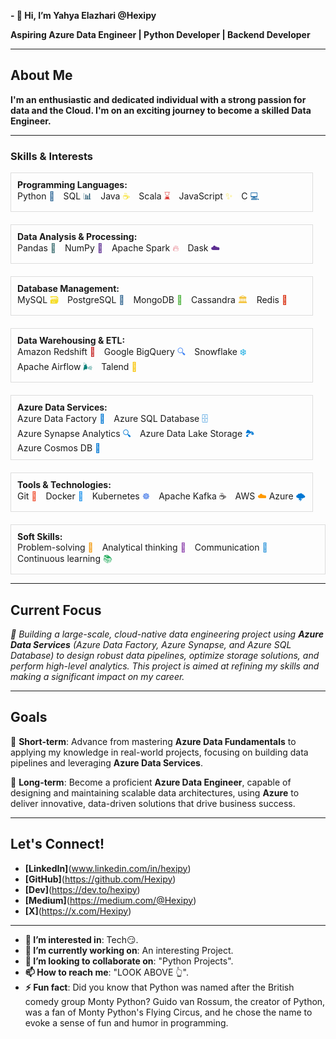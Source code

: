 **- 👋 Hi, I’m **Yahya Elazhari** @Hexipy**

**Aspiring Azure Data Engineer | Python Developer | Backend Developer**

---

## About Me

**I'm an enthusiastic and dedicated individual with a strong passion for data and the Cloud. I'm on an exciting journey to become a skilled Data Engineer.**

---

<h3>Skills & Interests</h3>

<div style="display: flex; flex-wrap: wrap; gap: 20px;">

  <div style="flex: 1; min-width: 300px; border: 1px solid #ddd; padding: 10px;">
    <strong>Programming Languages:</strong><br>
    <span style="display: inline-block; margin-right: 10px;">Python <span style="color: #306998;">🐍</span></span>
    <span style="display: inline-block; margin-right: 10px;">SQL <span style="color: #003B57;">📊</span></span>
    <span style="display: inline-block; margin-right: 10px;">Java <span style="color: #F7DF1E;">☕</span></span>
    <span style="display: inline-block; margin-right: 10px;">Scala <span style="color: #DC322F;">⌛</span></span>
    <span style="display: inline-block; margin-right: 10px;">JavaScript <span style="color: #F7DF1E;">✨</span></span>
    <span style="display: inline-block;">C <span style="color: #00599C;">💻</span></span>
  </div>
  <br>
  <div style="flex: 1; min-width: 300px; border: 1px solid #ddd; padding: 10px;">
    <strong>Data Analysis & Processing:</strong><br>
    <span style="display: inline-block; margin-right: 10px;">Pandas <span style="color: #3C6E71;">🐼</span></span>
    <span style="display: inline-block; margin-right: 10px;">NumPy <span style="color: #5C2D91;">🔢</span></span>
    <span style="display: inline-block; margin-right: 10px;">Apache Spark <span style="color: #E35F6F;">🔥</span></span>
    <span style="display: inline-block;">Dask <span style="color: #5C2D91;">☁️</span></span>
  </div>
  <br>
  <div style="flex: 1; min-width: 300px; border: 1px solid #ddd; padding: 10px;">
    <strong>Database Management:</strong><br>
    <span style="display: inline-block; margin-right: 10px;">MySQL <span style="color: #F5DD29;">🗃️</span></span>
    <span style="display: inline-block; margin-right: 10px;">PostgreSQL <span style="color: #336791;">🐘</span></span>
    <span style="display: inline-block; margin-right: 10px;">MongoDB <span style="color: #4DB33D;">🍃</span></span>
    <span style="display: inline-block; margin-right: 10px;">Cassandra <span style="color: #F4C542;">🏛️</span></span>
    <span style="display: inline-block;">Redis <span style="color: #D82C0D;">🔄</span></span>
  </div>
  <br>
  <div style="flex: 1; min-width: 300px; border: 1px solid #ddd; padding: 10px;">
    <strong>Data Warehousing & ETL:</strong><br>
    <span style="display: inline-block; margin-right: 10px;">Amazon Redshift <span style="color: #C62828;">🔴</span></span>
    <span style="display: inline-block; margin-right: 10px;">Google BigQuery <span style="color: #4285F4;">🔍</span></span>
    <span style="display: inline-block; margin-right: 10px;">Snowflake <span style="color: #00A3E0;">❄️</span></span>
    <span style="display: inline-block; margin-right: 10px;">Apache Airflow <span style="color: #017C74;">🌬️</span></span>
    <span style="display: inline-block;">Talend <span style="color: #F8C300;">🔧</span></span>
  </div>
  <br>
  <div style="flex: 1; min-width: 300px; border: 1px solid #ddd; padding: 10px;">
    <strong>Azure Data Services:</strong><br>
    <span style="display: inline-block; margin-right: 10px;">Azure Data Factory <span style="color: #0078D4;">🔄</span></span>
    <span style="display: inline-block; margin-right: 10px;">Azure SQL Database <span style="color: #0078D4;">🗄️</span></span>
    <span style="display: inline-block; margin-right: 10px;">Azure Synapse Analytics <span style="color: #0078D4;">🔍</span></span>
    <span style="display: inline-block; margin-right: 10px;">Azure Data Lake Storage <span style="color: #0078D4;">🏞️</span></span>
    <span style="display: inline-block;">Azure Cosmos DB <span style="color: #0078D4;">🌌</span></span>
  </div>
  <br>
  <div style="flex: 1; min-width: 300px; border: 1px solid #ddd; padding: 10px;">
    <strong>Tools & Technologies:</strong><br>
    <span style="display: inline-block; margin-right: 10px;">Git <span style="color: #F05032;">🦊</span></span>
    <span style="display: inline-block; margin-right: 10px;">Docker <span style="color: #2496ED;">🐋</span></span>
    <span style="display: inline-block; margin-right: 10px;">Kubernetes <span style="color: #326CE5;">☸️</span></span>
    <span style="display: inline-block; margin-right: 10px;">Apache Kafka <span style="color: #231F20;">☕️</span></span>
    <span style="display: inline-block;">AWS <span style="color: #FF9900;">☁️</span></span>
    <span style="display: inline-block;">Azure <span style="color: #0078D4;">🌩️</span></span>
  </div>
  <br>
  <div style="flex: 1; min-width: 300px; border: 1px solid #ddd; padding: 10px;">
    <strong>Soft Skills:</strong><br>
    <span style="display: inline-block; margin-right: 10px;">Problem-solving <span style="color: #F39C12;">🧩</span></span>
    <span style="display: inline-block; margin-right: 10px;">Analytical thinking <span style="color: #8E44AD;">🧠</span></span>
    <span style="display: inline-block; margin-right: 10px;">Communication <span style="color: #3498DB;">💬</span></span>
    <span style="display: inline-block;">Continuous learning <span style="color: #27AE60;">📚</span></span>
  </div>

</div>



---

## Current Focus

_🚀 Building a large-scale, cloud-native data engineering project using **Azure Data Services** (Azure Data Factory, Azure Synapse, and Azure SQL Database) to design robust data pipelines, optimize storage solutions, and perform high-level analytics. This project is aimed at refining my skills and making a significant impact on my career._

---

## Goals

🎯 **Short-term**: Advance from mastering **Azure Data Fundamentals** to applying my knowledge in real-world projects, focusing on building data pipelines and leveraging **Azure Data Services**.

🚀 **Long-term**: Become a proficient **Azure Data Engineer**, capable of designing and maintaining scalable data architectures, using **Azure** to deliver innovative, data-driven solutions that drive business success.



---

## Let's Connect!

- **[LinkedIn]**(www.linkedin.com/in/hexipy)
- **[GitHub]**(https://github.com/Hexipy)
- **[Dev]**(https://dev.to/hexipy)
- **[Medium]**(https://medium.com/@Hexipy)
- **[X]**(https://x.com/Hexipy)
---

- **👀 I’m interested in**: Tech😏.
- **🌱 I’m currently working on**: An interesting Project.
- **💞️ I’m looking to collaborate on**: "Python Projects".
- **📫 How to reach me**: "LOOK ABOVE 👆".
- **⚡ Fun fact**: Did you know that Python was named after the British comedy group Monty Python? Guido van Rossum, the creator of Python, was a fan of Monty Python's Flying Circus, and he chose the name to evoke a sense of fun and humor in programming.

